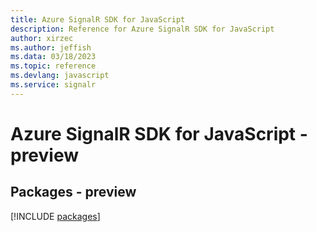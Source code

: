 ```yaml
---
title: Azure SignalR SDK for JavaScript
description: Reference for Azure SignalR SDK for JavaScript
author: xirzec
ms.author: jeffish
ms.data: 03/18/2023
ms.topic: reference
ms.devlang: javascript
ms.service: signalr
---
```

# Azure SignalR SDK for JavaScript - preview
## Packages - preview
[!INCLUDE [packages](signalr-index.md)]